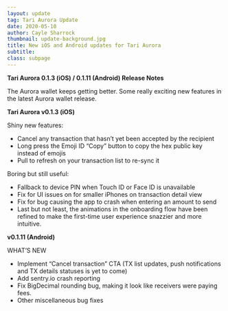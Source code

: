 ```yaml
---
layout: update
tag: Tari Aurora Update
date: 2020-05-10
author: Cayle Sharrock
thumbnail: update-background.jpg
title: New iOS and Android updates for Tari Aurora
subtitle:
class: subpage
---
```


**Tari Aurora 0.1.3 (iOS) / 0.1.11 (Android) Release Notes**

The Aurora wallet keeps getting better. Some really exciting new features in the latest Aurora wallet release.

**Tari Aurora v0.1.3 (iOS)**

Shiny new features:

- Cancel any transaction that hasn’t yet been accepted by the recipient
- Long press the Emoji ID “Copy” button to copy the hex public key instead of emojis
- Pull to refresh on your transaction list to re-sync it

Boring but still useful:

- Fallback to device PIN when Touch ID or Face ID is unavailable
- Fix for UI issues on for smaller iPhones on transaction detail view
- Fix for bug causing the app to crash when entering an amount to send
- Last but not least, the animations in the onboarding flow have been refined to make the first-time user experience snazzier and more intuitive.

**v0.1.11 (Android)**

WHAT’S NEW

- Implement “Cancel transaction” CTA (TX list updates, push notifications and TX details statuses is yet to come)
- Add sentry.io crash reporting
- Fix BigDecimal rounding bug, making it look like receivers were paying fees.
- Other miscellaneous bug fixes
